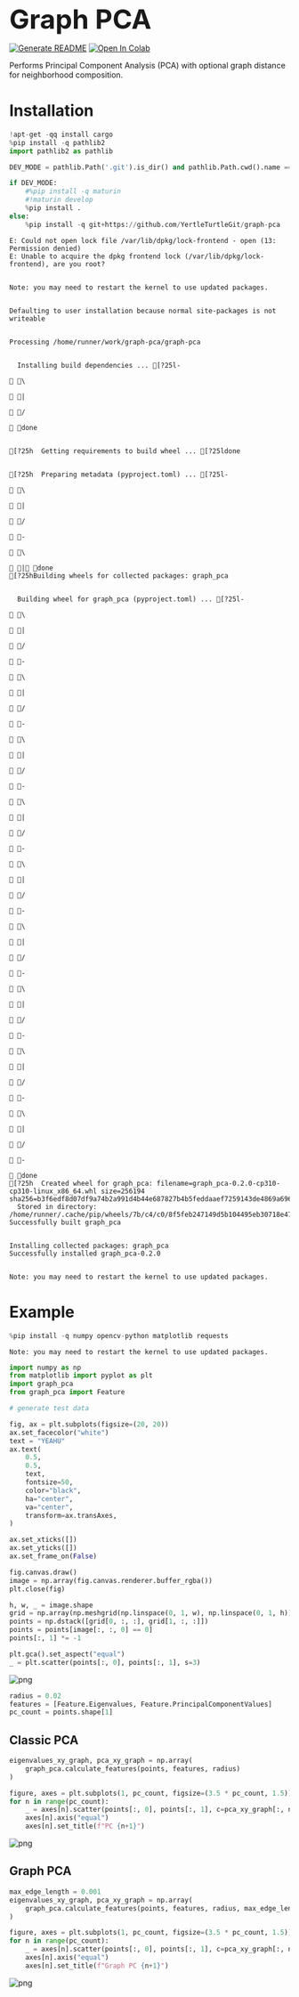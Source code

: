 <font size="7">**Graph PCA**</font>

[![Generate README](https://github.com/YertleTurtleGit/graph-pca/actions/workflows/readme.yml/badge.svg)](https://github.com/YertleTurtleGit/graph-pca/actions/workflows/readme.yml)
<a target="_blank" href="https://colab.research.google.com/github/YertleTurtleGit/graph-pca/blob/main/README.ipynb">
<img src="https://colab.research.google.com/assets/colab-badge.svg" alt="Open In Colab"/>
</a>

Performs Principal Component Analysis (PCA) with optional graph distance for neighborhood composition.

<!-- START doctoc -->
<!-- END doctoc -->


# Installation



```python
!apt-get -qq install cargo
%pip install -q pathlib2
import pathlib2 as pathlib

DEV_MODE = pathlib.Path('.git').is_dir() and pathlib.Path.cwd().name == "graph-pca"

if DEV_MODE:
    #%pip install -q maturin
    #!maturin develop
    %pip install .
else:
    %pip install -q git+https://github.com/YertleTurtleGit/graph-pca


```

    E: Could not open lock file /var/lib/dpkg/lock-frontend - open (13: Permission denied)
    E: Unable to acquire the dpkg frontend lock (/var/lib/dpkg/lock-frontend), are you root?


    Note: you may need to restart the kernel to use updated packages.


    Defaulting to user installation because normal site-packages is not writeable


    Processing /home/runner/work/graph-pca/graph-pca


      Installing build dependencies ... [?25l-

     \

     |

     /

     done


    [?25h  Getting requirements to build wheel ... [?25ldone


    [?25h  Preparing metadata (pyproject.toml) ... [?25l-

     \

     |

     /

     -

     \

     | done
    [?25hBuilding wheels for collected packages: graph_pca


      Building wheel for graph_pca (pyproject.toml) ... [?25l-

     \

     |

     /

     -

     \

     |

     /

     -

     \

     |

     /

     -

     \

     |

     /

     -

     \

     |

     /

     -

     \

     |

     /

     -

     \

     |

     /

     -

     \

     |

     /

     -

     \

     |

     /

     -

     done
    [?25h  Created wheel for graph_pca: filename=graph_pca-0.2.0-cp310-cp310-linux_x86_64.whl size=256194 sha256=b3f6edf8d07df9a74b2a991d4b44e687827b4b5feddaaef7259143de4869a696
      Stored in directory: /home/runner/.cache/pip/wheels/7b/c4/c0/8f5feb247149d5b104495eb30718e47a9918e3e64bbd443a56
    Successfully built graph_pca


    Installing collected packages: graph_pca
    Successfully installed graph_pca-0.2.0


    Note: you may need to restart the kernel to use updated packages.


# Example



```python
%pip install -q numpy opencv-python matplotlib requests
```

    Note: you may need to restart the kernel to use updated packages.



```python
import numpy as np
from matplotlib import pyplot as plt
import graph_pca
from graph_pca import Feature
```


```python
# generate test data

fig, ax = plt.subplots(figsize=(20, 20))
ax.set_facecolor("white")
text = "YEAHU"
ax.text(
    0.5,
    0.5,
    text,
    fontsize=50,
    color="black",
    ha="center",
    va="center",
    transform=ax.transAxes,
)

ax.set_xticks([])
ax.set_yticks([])
ax.set_frame_on(False)

fig.canvas.draw()
image = np.array(fig.canvas.renderer.buffer_rgba())
plt.close(fig)

h, w, _ = image.shape
grid = np.array(np.meshgrid(np.linspace(0, 1, w), np.linspace(0, 1, h)))
points = np.dstack([grid[0, :, :], grid[1, :, :]])
points = points[image[:, :, 0] == 0]
points[:, 1] *= -1

plt.gca().set_aspect("equal")
_ = plt.scatter(points[:, 0], points[:, 1], s=3)
```


    
![png](README_files/README_6_0.png)
    



```python
radius = 0.02
features = [Feature.Eigenvalues, Feature.PrincipalComponentValues]
pc_count = points.shape[1]
```

## Classic PCA



```python
eigenvalues_xy_graph, pca_xy_graph = np.array(
    graph_pca.calculate_features(points, features, radius)
)
```


```python
figure, axes = plt.subplots(1, pc_count, figsize=(3.5 * pc_count, 1.5))
for n in range(pc_count):
    _ = axes[n].scatter(points[:, 0], points[:, 1], c=pca_xy_graph[:, n], s=3)
    axes[n].axis("equal")
    axes[n].set_title(f"PC {n+1}")
```


    
![png](README_files/README_10_0.png)
    


## Graph PCA



```python
max_edge_length = 0.001
eigenvalues_xy_graph, pca_xy_graph = np.array(
    graph_pca.calculate_features(points, features, radius, max_edge_length)
)
```


```python
figure, axes = plt.subplots(1, pc_count, figsize=(3.5 * pc_count, 1.5))
for n in range(pc_count):
    _ = axes[n].scatter(points[:, 0], points[:, 1], c=pca_xy_graph[:, n], s=3)
    axes[n].axis("equal")
    axes[n].set_title(f"Graph PC {n+1}")
```


    
![png](README_files/README_13_0.png)
    

